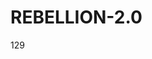 # REBELLION-2.0                                                                                                          

129

